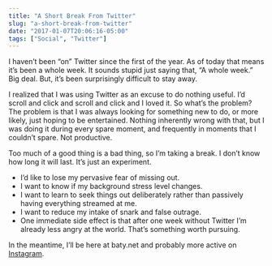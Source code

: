 ```yaml
---
title: "A Short Break From Twitter"
slug: "a-short-break-from-twitter"
date: "2017-01-07T20:06:16-05:00"
tags: ["Social", "Twitter"]
---
```


I haven’t been “on” Twitter since the first of the year. As of today
that means it’s been a whole week. It sounds stupid just saying that, “A
whole week.” Big deal. But, it’s been surprisingly difficult to stay
away.

I realized that I was using Twitter as an excuse to do nothing useful.
I’d scroll and click and scroll and click and I loved it. So what’s the
problem? The problem is that I was always looking for something new to
do, or more likely, just hoping to be entertained. Nothing inherently
wrong with that, but I was doing it during every spare moment, and
frequently in moments that I couldn’t spare. Not productive.

Too much of a good thing is a bad thing, so I’m taking a break. I don’t
know how long it will last. It’s just an experiment.

-   I’d like to lose my pervasive fear of missing out.
-   I want to know if my background stress level changes.
-   I want to learn to seek things out deliberately rather than
    passively having everything streamed at me.
-   I want to reduce my intake of snark and false outrage.
-   One immediate side effect is that after one week without Twitter I’m
    already less angry at the world. That’s something worth pursuing.

In the meantime, I’ll be here at baty.net and probably more active on
[Instagram](https://www.instagram.com/mrjackbaty/).
